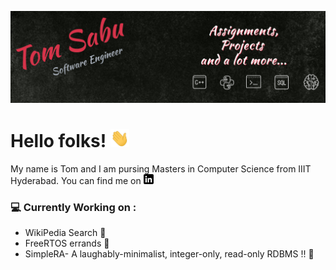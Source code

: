 ![Header](https://github.com/tomz005/tomz005/blob/master/Github%20header.png "Header")

# Hello folks! <img src="https://github.com/tomz005/tomz005/blob/master/wave.gif" width="30px">
My name is Tom and I am pursing Masters in Computer Science from IIIT Hyderabad.
You can find me on [![LinkedIn][1.2]][1]


[1.2]: https://github.com/tomz005/tomz005/blob/master/linkedin-3-16.png
[1]: https://www.linkedin.com/in/tomsabu005/

### 💻 Currently Working on :

- WikiPedia Search 🚀
- FreeRTOS errands 🚀
- SimpleRA- A laughably-minimalist, integer-only, read-only RDBMS !! 🚀

<!--
**tomz005/tomz005** is a ✨ _special_ ✨ repository because its `README.md` (this file) appears on your GitHub profile.

Here are some ideas to get you started:

- 🔭 I’m currently working on ...
- 🌱 I’m currently learning ...
- 👯 I’m looking to collaborate on ...
- 🤔 I’m looking for help with ...
- 💬 Ask me about ...
- 📫 How to reach me: ...
- 😄 Pronouns: ...
- ⚡ Fun fact: ...
-->
